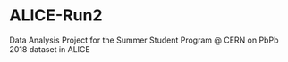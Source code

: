 # ALICE-Run2
Data Analysis Project for the Summer Student Program @ CERN on PbPb 2018 dataset in ALICE
